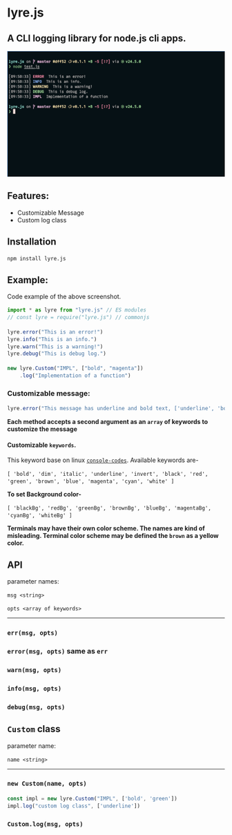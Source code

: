 # lyre.js
## A CLI logging library for node.js cli apps.

![screenshot](./assets/screenshot.png)

## Features:
* Customizable Message
* Custom log class

## Installation
```bash
npm install lyre.js
```


## Example:
Code example of the above screenshot.
```js
import * as lyre from "lyre.js" // ES modules
// const lyre = require("lyre.js") // commonjs

lyre.error("This is an error!")
lyre.info("This is an info.")
lyre.warn("This is a warning!")
lyre.debug("This is debug log.")

new lyre.Custom("IMPL", ["bold", "magenta"])
    .log("Implementation of a function")
```


### Customizable message:

```js
lyre.error("This message has underline and bold text, ['underline', 'bold'])
```

**Each method accepts a second argument as an `array` of keywords to customize the message**

#### Customizable `keywords`.
This keyword base on linux [`console-codes`](https://man7.org/linux/man-pages/man4/console_codes.4.html). Available keywords are-

`[ 'bold', 'dim', 'italic', 'underline', 'invert', 'black', 'red', 'green', 'brown', 'blue', 'magenta', 'cyan', 'white' ]`

**To set Background color-**

`[ 'blackBg', 'redBg', 'greenBg', 'brownBg', 'blueBg', 'magentaBg', 'cyanBg', 'whiteBg' ]`

**Terminals may have their own color scheme. The names are kind of misleading. Terminal color scheme may be defined the `brown` as a yellow color.**

## API
parameter names:

`msg <string>`

`opts <array of keywords>` 
___

### `err(msg, opts)`
### `error(msg, opts)` same as `err`
### `warn(msg, opts)`
### `info(msg, opts)`
### `debug(msg, opts)`

## `Custom` class
parameter name:

`name <string>`
___
### `new Custom(name, opts)`
```js
const impl = new lyre.Custom("IMPL", ['bold', 'green'])
impl.log("custom log class", ['underline'])
```

### `Custom.log(msg, opts)`